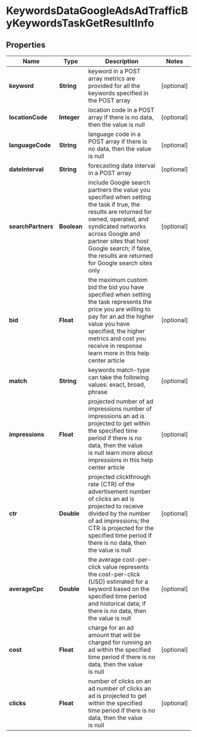 

# KeywordsDataGoogleAdsAdTrafficByKeywordsTaskGetResultInfo


## Properties

| Name | Type | Description | Notes |
|------------ | ------------- | ------------- | -------------|
|**keyword** | **String** | keyword in a POST array metrics are provided for all the keywords specified in the POST array |  [optional] |
|**locationCode** | **Integer** | location code in a POST array if there is no data, then the value is null |  [optional] |
|**languageCode** | **String** | language code in a POST array if there is no data, then the value is null |  [optional] |
|**dateInterval** | **String** | forecasting date interval in a POST array |  [optional] |
|**searchPartners** | **Boolean** | include Google search partners the value you specified when setting the task if true, the results are returned for owned, operated, and syndicated networks across Google and partner sites that host Google search; if false, the results are returned for Google search sites only |  [optional] |
|**bid** | **Float** | the maximum custom bid the bid you have specified when setting the task represents the price you are willing to pay for an ad the higher value you have specified, the higher metrics and cost you receive in response learn more in this help center article |  [optional] |
|**match** | **String** | keywords match-type can take the following values: exact, broad, phrase |  [optional] |
|**impressions** | **Float** | projected number of ad impressions number of impressions an ad is projected to get within the specified time period if there is no data, then the value is null learn more about impressions in this help center article |  [optional] |
|**ctr** | **Double** | projected clickthrough rate (CTR) of the advertisement number of clicks an ad is projected to receive divided by the number of ad impressions; the CTR is projected for the specified time period if there is no data, then the value is null |  [optional] |
|**averageCpc** | **Double** | the average cost-per-click value represents the cost-per-click (USD) estimated for a keyword based on the specified time period and historical data; if there is no data, then the value is null |  [optional] |
|**cost** | **Float** | charge for an ad amount that will be charged for running an ad within the specified time period if there is no data, then the value is null |  [optional] |
|**clicks** | **Float** | number of clicks on an ad number of clicks an ad is projected to get within the specified time period if there is no data, then the value is null |  [optional] |



